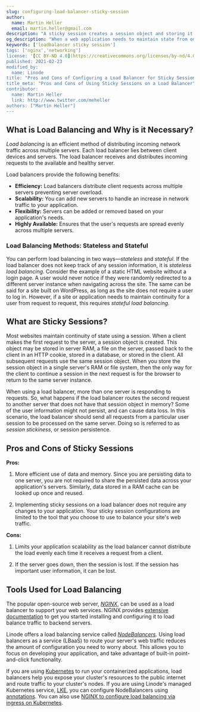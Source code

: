 ```yaml
---
slug: configuring-load-balancer-sticky-session
author:
  name: Martin Heller
  email: martin.heller@gmail.com
description: "A sticky session creates a session object and storing it on the client or server.  We'll explain how that works, and the pros and cons of this approach."
og_description: "When a web application needs to maintain state from one request to another, you should consider configuring your load balancer to use sticky sessions. A sticky session enables your load balancer to persist data by creating a session object and storing it on the client or server. This overview provides a definition for sticky sessions along with the pros and cons of using this common load balancer configuration."
keywords: [‘loadbalancer sticky session']
tags: ['nginx','networking']
license: '[CC BY-ND 4.0](https://creativecommons.org/licenses/by-nd/4.0)'
published: 2021-02-23
modified_by:
  name: Linode
title: "Pros and Cons of Configuring a Load Balancer for Sticky Sessions"
title_meta: "Pros and Cons of Using Sticky Sessions on a Load Balancer"
contributor:
  name: Martin Heller
  link: http://www.twitter.com/meheller
authors: ["Martin Heller"]
---
```


## What is Load Balancing and Why is it Necessary?

*Load balancing* is an efficient method of distributing incoming network traffic across multiple servers. Each load balancer lies between client devices and servers. The load balancer receives and distributes incoming requests to the available and healthy server.

Load balancers provide the following benefits:

- **Efficiency:** Load balancers distribute client requests across multiple servers preventing server overload.
- **Scalability:** You can add new servers to handle an increase in network traffic to your application.
- **Flexibility:** Servers can be added or removed based on your application's needs.
- **Highly Available:** Ensures that the user's requests are spread evenly across multiple servers.

### Load Balancing Methods: Stateless and Stateful

You can perform load balancing in two ways—*stateless* and *stateful*. If the load balancer does not keep track of any session information, it is *stateless load balancing*. Consider the example of a static HTML website without a login page. A user would never notice if they were randomly redirected to a different server instance when navigating across the site. The same can be said for a site built on WordPress, as long as the site does not require a user to log in. However, if a site or application needs to maintain continuity for a user from request to request, this requires *stateful load balancing*.

## What are Sticky Sessions?

Most websites maintain continuity of state using a session. When a client makes the first request to the server, a session object is created. This object may be stored in server RAM, a file on the server, passed back to the client in an HTTP cookie, stored in a database, or stored in the client. All subsequent requests use the same session object. When you store the session object in a single server's RAM or file system, then the only way for the client to continue a session in the next request is for the browser to return to the same server instance.

When using a load balancer, more than one server is responding to requests. So, what happens if the load balancer routes the second request to another server that does not have that session object in memory? Some of the user information might not persist, and can cause data loss. In this scenario, the load balancer should send all requests from a particular user session to be processed on the same server. Doing so is referred to as *session stickiness*, or session persistence.

## Pros and Cons of Sticky Sessions

**Pros:**

1. More efficient use of data and memory. Since you are persisting data to one server, you are not required to share the persisted data across your application's servers. Similarly, data stored in a RAM cache can be looked up once and reused.

1. Implementing sticky sessions on a load balancer does not require any changes to your application. Your sticky session configurations are limited to the tool that you choose to use to balance your site's web traffic.

**Cons:**

1. Limits your application scalability as the load balancer cannot distribute the load evenly each time it receives a request from a client.

1. If the server goes down, then the session is lost. If the session has important user information, it can be lost.

## Tools Used for Load Balancing

The popular open-source web server, [*NGINX*](/docs/guides/web-servers/nginx/), can be used as a load balancer to support your web services. NGINX provides [extensive documentation](https://docs.nginx.com/nginx/admin-guide/load-balancer/http-load-balancer/) to get you started installing and configuring it to load balance traffic to backend servers.

Linode offers a load balancing service called [*NodeBalancers*](/docs/products/networking/nodebalancers/). Using load balancers as a service (LBaaS) to route your server's web traffic reduces the amount of configuration you need to worry about. This allows you to focus on developing your application, and take advantage of built-in point-and-click functionality.

If you are using [Kubernetes](/docs/guides/beginners-guide-to-kubernetes/) to run your containerized applications, load balancers help you expose your cluster's resources to the public internet and route traffic to your cluster's nodes. If you are using Linode's managed Kubernetes service, [LKE](https://www.linode.com/products/kubernetes/), you can configure NodeBalancers using [annotations](/docs/guides/getting-started-with-load-balancing-on-a-lke-cluster/#configuring-your-linode-nodebalancers-with-annotations). You can also use [NGINX to configure load balancing via ingress on Kubernetes](https://www.nginx.com/blog/nginx-plus-ingress-controller-kubernetes-load-balancing/).
